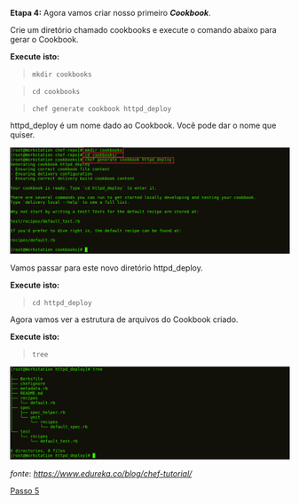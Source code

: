 **Etapa 4:** Agora vamos criar nosso primeiro **_Cookbook_**.

Crie um diretório chamado cookbooks e execute o comando abaixo para gerar o Cookbook.

**Execute** **isto:**

>`mkdir cookbooks`

>`cd cookbooks  `

>`chef generate cookbook httpd_deploy`

httpd\_deploy é um nome dado ao Cookbook. Você pode dar o nome que quiser.

![Criando **_Cookbooks_** do Chef - Tutorial do Chef](images/chef-04-01.png)

Vamos passar para este novo diretório httpd\_deploy.

**Execute** **isto:**

>`cd httpd_deploy`

Agora vamos ver a estrutura de arquivos do Cookbook criado.

**Execute** **isto:**

>`tree`

![Estrutura do **_Cookbook_** do Chef - Tutorial do Chef](images/chef-04-02.png)

_fonte_: _https://www.edureka.co/blog/chef-tutorial/_

[Passo 5](05-steps.md)